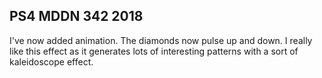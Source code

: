 ## PS4 MDDN 342 2018

I've now added animation. The diamonds now pulse up and down. I really like this effect as it generates lots of interesting patterns with a sort of kaleidoscope effect.